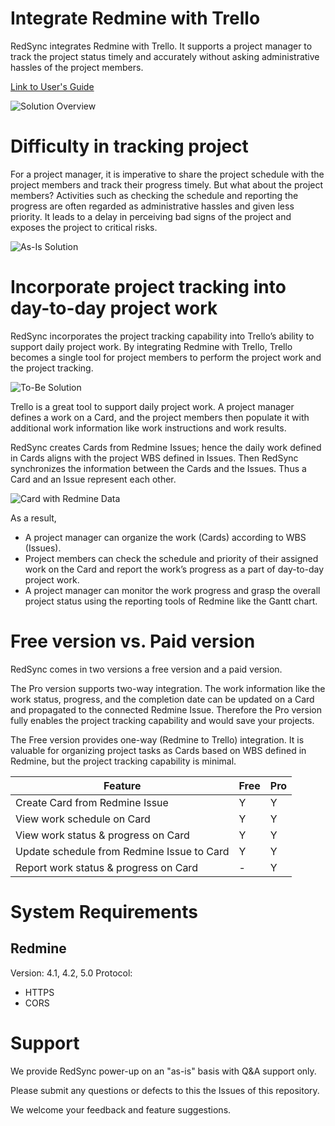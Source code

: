# Integrate Redmine with Trello

RedSync integrates Redmine with Trello. It supports a project manager to track the project status timely and accurately without asking administrative hassles of the project members.

[Link to User's Guide](https://pvision.jp/apps/2022/03/17/redsync-power-up/)

![Solution Overview](https://pvision.jp/apps/wp-content/uploads/2022/03/redsync-system-overview.png)

# Difficulty in tracking project

For a project manager, it is imperative to share the project schedule with the project members and track their progress timely. But what about the project members? Activities such as checking the schedule and reporting the progress are often regarded as administrative hassles and given less priority. It leads to a delay in perceiving bad signs of the project and exposes the project to critical risks.

![As-Is Solution](https://pvision.jp/apps/wp-content/uploads/2022/03/redsync-as-is-system-overview.png)

# Incorporate project tracking into day-to-day project work

RedSync incorporates the project tracking capability into Trello’s ability to support daily project work. By integrating Redmine with Trello, Trello becomes a single tool for project members to perform the project work and the project tracking.

![To-Be Solution](https://pvision.jp/apps/wp-content/uploads/2022/04/redsync-system-to-be.png)

Trello is a great tool to support daily project work. A project manager defines a work on a Card, and the project members then populate it with additional work information like work instructions and work results.

RedSync creates Cards from Redmine Issues; hence the daily work defined in Cards aligns with the project WBS defined in Issues. Then RedSync synchronizes the information between the Cards and the Issues. Thus a Card and an Issue represent each other.

![Card with Redmine Data](https://pvision.jp/apps/wp-content/uploads/2022/03/redsync-sync-card-and-issue.png)

As a result,

- A project manager can organize the work (Cards) according to WBS (Issues).
- Project members can check the schedule and priority of their assigned work on the Card and report the work’s progress as a part of day-to-day project work.
- A project manager can monitor the work progress and grasp the overall project status using the reporting tools of Redmine like the Gantt chart.

# Free version vs. Paid version

RedSync comes in two versions a free version and a paid version.

The Pro version supports two-way integration. The work information like the work status, progress, and the completion date can be updated on a Card and propagated to the connected Redmine Issue. Therefore the Pro version fully enables the project tracking capability and would save your projects.

The Free version provides one-way (Redmine to Trello) integration. It is valuable for organizing project tasks as Cards based on WBS defined in Redmine, but the project tracking capability is minimal.

|Feature|Free|Pro|
|---|---|---|
|Create Card from Redmine Issue|Y|Y|
|View work schedule on Card|Y|Y|
|View work status & progress on Card|Y|Y|
|Update schedule from Redmine Issue to Card|Y|Y|
|Report work status & progress on Card|-|Y|

# System Requirements
## Redmine
Version: 4.1, 4.2, 5.0
Protocol:

- HTTPS
- CORS

# Support
We provide RedSync power-up on an "as-is" basis with Q&A support only.

Please submit any questions or defects to this the Issues of this repository.

We welcome your feedback and feature suggestions.

